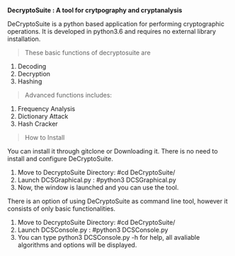 **DecryptoSuite : A tool for crytpography and cryptanalysis**

DeCryptoSuite is a python based application for performing cryptographic operations.
It is developed in python3.6 and requires no external library installation.

>These basic functions of decryptosuite are
  1. Decoding
  1. Decryption
  1. Hashing

>Advanced functions includes:
  1. Frequency Analysis
  1. Dictionary Attack
  1. Hash Cracker

>How to Install

You can install it through gitclone or Downloading it.
There is no need to install and configure DeCryptoSuite.

  1. Move to DecryptoSuite Directory: #cd DeCryptoSuite/
  1. Launch DCSGraphical.py : #python3 DCSGraphical.py
  1. Now, the window is launched and you can use the tool.

There is an option of using DeCryptoSuite as command line tool, however it consists of only basic functionalities.

  1. Move to DecryptoSuite Directory: #cd DeCryptoSuite/
  1. Launch DCSConsole.py : #python3 DCSConsole.py
  1. You can type python3 DCSConsole.py -h for help, all avaliable algorithms and options will be displayed.
